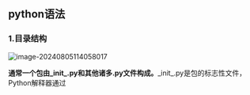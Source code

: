 ## python语法

### 1.目录结构

![image-20240805114058017](C:/Users/Tom/AppData/Roaming/Typora/typora-user-images/image-20240805114058017.png)

​	**通常一个包由\_init_.py和其他诸多.py文件构成。**\_init_.py是包的标志性文件，Python解释器通过
